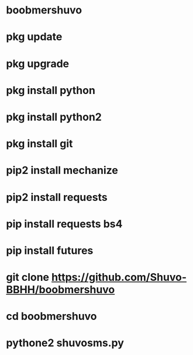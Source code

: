 # boobmershuvo

# pkg update

# pkg upgrade

# pkg install python

# pkg install python2

# pkg install git

# pip2 install mechanize

# pip2 install requests

# pip install requests bs4
# pip install futures

# git clone https://github.com/Shuvo-BBHH/boobmershuvo

# cd boobmershuvo

# pythone2 shuvosms.py

